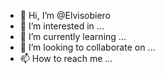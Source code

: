 - 👋 Hi, I’m @Elvisobiero
- 👀 I’m interested in ...
- 🌱 I’m currently learning ...
- 💞️ I’m looking to collaborate on ...
- 📫 How to reach me ...

<!---
Elvisobiero/Elvisobiero is a ✨ special ✨ repository because its `README.md` (this file) appears on your GitHub profile.
You can click the Preview link to take a look at your changes.
--->
